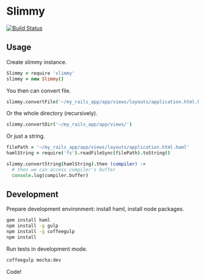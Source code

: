 Slimmy
=====
[![Build Status](https://travis-ci.org/s0ber/slimmy.png?branch=master)](https://travis-ci.org/s0ber/slimmy)

## Usage

Create slimmy instance.

```coffee
Slimmy = require 'slimmy'
slimmy = new Slimmy()
```

You then can convert file.

```coffee
slimmy.convertFile('~/my_rails_app/app/views/layouts/application.html.haml')
```

Or the whole directory (recursively).

```coffee
slimmy.convertDir('~/my_rails_app/app/views/')
```

Or just a string.

```coffee
filePath = '~/my_rails_app/app/views/layouts/application.html.haml'
hamlString = require('fs').readFileSync(filePath).toString()

slimmy.convertString(hamlString).then (compiler) ->
  # then we can access compiler's buffer
  console.log(compiler.buffer)
```

## Development

Prepare development environment: install haml, install node packages.

```cmd
gem install haml
npm install -g gulp
npm install -g coffeegulp
npm install
```

Run tests in development mode.

```cmd
coffeegulp mocha:dev
```

Code!
